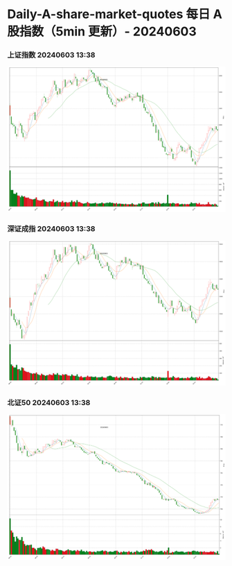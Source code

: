 
# Daily-A-share-market-quotes 每日 A 股指数（5min 更新）- 20240603

### 上证指数 20240603 13:38
![](./fig/2024/6/20240603-sh000001.png)

### 深证成指 20240603 13:38
![](./fig/2024/6/20240603-sz399001.png)

### 北证50 20240603 13:38
![](./fig/2024/6/20240603-bj899050.png)
